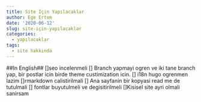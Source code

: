 ```yaml
---
title: Site İçin Yapılacaklar
author: Ege Ertem
date: '2020-06-12'
slug: site-için-yapılacaklar
categories:
  - yapılacaklar
tags:
  - site hakkında
---
```

##In English##
[]seo incelenmeli
[] Branch yapmayi ogren ve iki tane branch yap, bir postlar icin birde theme custimization icin.
[] i18n hugo ogrenmen lazim
[]rmarkdown calistirilmali 
[] Ana sayfanin bir kopyasi read me de tutulmali
[] fontlar buyutulmeli ve degisitirilmeli
[]Kisisel site ayri olmali sanirsam
